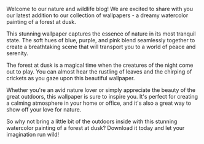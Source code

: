 <!--
Write me content for website with wallpaper "A dreamy watercolor painting of a forest at dusk for a nature or wildlife blog"
-->

<!--font:"Montserrat"-->

Welcome to our nature and wildlife blog! We are excited to share with you our latest addition to our collection of wallpapers - a dreamy watercolor painting of a forest at dusk.

This stunning wallpaper captures the essence of nature in its most tranquil state. The soft hues of blue, purple, and pink blend seamlessly together to create a breathtaking scene that will transport you to a world of peace and serenity.

The forest at dusk is a magical time when the creatures of the night come out to play. You can almost hear the rustling of leaves and the chirping of crickets as you gaze upon this beautiful wallpaper.

Whether you're an avid nature lover or simply appreciate the beauty of the great outdoors, this wallpaper is sure to inspire you. It's perfect for creating a calming atmosphere in your home or office, and it's also a great way to show off your love for nature.

So why not bring a little bit of the outdoors inside with this stunning watercolor painting of a forest at dusk? Download it today and let your imagination run wild!
